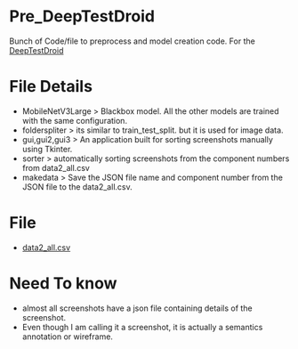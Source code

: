 # Pre_DeepTestDroid
Bunch of Code/file to preprocess and model creation code. For the [DeepTestDroid](https://github.com/434huzaifa/DeepTestDroid)

# File Details

- MobileNetV3Large > Blackbox model. All the other models are trained with the same configuration.
- folderspliter > its similar to train_test_split. but it is used for image data.
- gui,gui2,gui3 > An application built for sorting screenshots manually using Tkinter.
- sorter > automatically sorting screenshots from the component numbers from data2_all.csv
- makedata > Save the JSON file name and component number from the JSON file to the data2_all.csv.

# File
- [data2_all.csv](https://drive.google.com/file/d/1AKXhTL26EA8l_VxybinDiK7mb4xM8gkl/view?usp=sharing)

# Need To know
- almost all screenshots have a json file containing details of the screenshot.
- Even though I am calling it a screenshot, it is actually a semantics annotation or wireframe.
